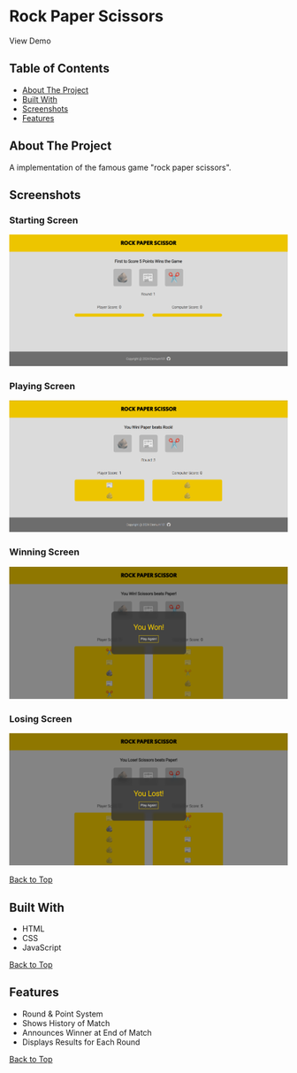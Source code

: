 # Rock Paper Scissors

View Demo

## Table of Contents
- [About The Project](#about-the-project)
- [Built With](#built-with)
- [Screenshots](#screenshots)
- [Features](#features)

## About The Project
A implementation of the famous game "rock paper scissors".

## Screenshots

### Starting Screen
![](screenshots/starting-screen-rps.png)

### Playing Screen
![](screenshots/playing-screen-rps.png)

### Winning Screen
![](screenshots/winning-screen-rps.png)

### Losing Screen
![](screenshots/losing-screen-rps.png)

[Back to Top](#rock-paper-scissors)

## Built With
- HTML
- CSS
- JavaScript

[Back to Top](#rock-paper-scissors)

## Features
- Round & Point System
- Shows History of Match
- Announces Winner at End of Match
- Displays Results for Each Round

[Back to Top](#rock-paper-scissors)


